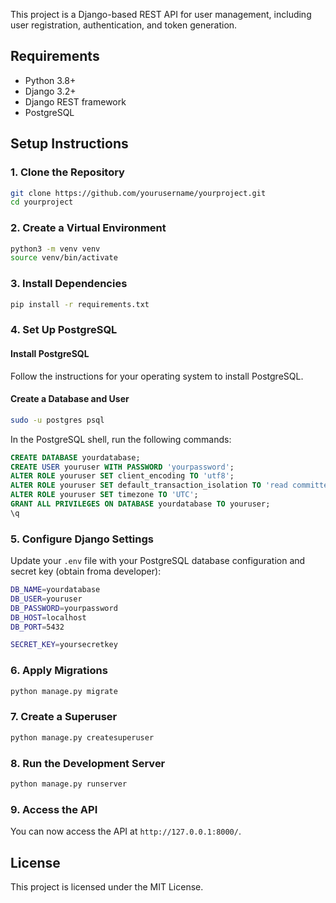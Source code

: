 This project is a Django-based REST API for user management, including user registration, authentication, and token generation.

## Requirements

- Python 3.8+
- Django 3.2+
- Django REST framework
- PostgreSQL

## Setup Instructions

### 1. Clone the Repository

```bash
git clone https://github.com/yourusername/yourproject.git
cd yourproject
```

### 2. Create a Virtual Environment

```bash
python3 -m venv venv
source venv/bin/activate
```

### 3. Install Dependencies

```bash
pip install -r requirements.txt
```

### 4. Set Up PostgreSQL

#### Install PostgreSQL

Follow the instructions for your operating system to install PostgreSQL.

#### Create a Database and User

```bash
sudo -u postgres psql
```

In the PostgreSQL shell, run the following commands:

```sql
CREATE DATABASE yourdatabase;
CREATE USER youruser WITH PASSWORD 'yourpassword';
ALTER ROLE youruser SET client_encoding TO 'utf8';
ALTER ROLE youruser SET default_transaction_isolation TO 'read committed';
ALTER ROLE youruser SET timezone TO 'UTC';
GRANT ALL PRIVILEGES ON DATABASE yourdatabase TO youruser;
\q
```

### 5. Configure Django Settings

Update your `.env` file with your PostgreSQL database configuration and secret key (obtain froma developer):

```bash
DB_NAME=yourdatabase
DB_USER=youruser
DB_PASSWORD=yourpassword
DB_HOST=localhost
DB_PORT=5432

SECRET_KEY=yoursecretkey
```

### 6. Apply Migrations

```bash
python manage.py migrate
```

### 7. Create a Superuser

```bash
python manage.py createsuperuser
```

### 8. Run the Development Server

```bash
python manage.py runserver
```

### 9. Access the API

You can now access the API at `http://127.0.0.1:8000/`.

## License

This project is licensed under the MIT License.
